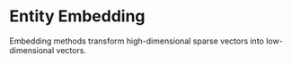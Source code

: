 # Entity Embedding
Embedding methods transform high-dimensional sparse vectors into low-dimensional vectors. 

